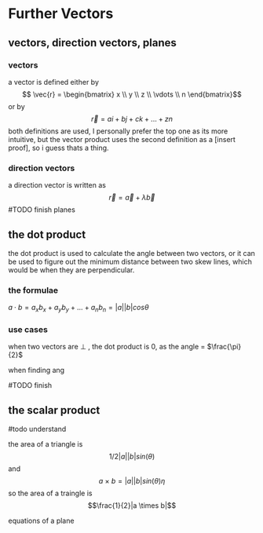 # Further Vectors 

## vectors,  direction vectors, planes 

### vectors

a vector is defined either by  
$$ \vec{r} = \begin{bmatrix} x \\ y \\ z \\ \vdots \\ n \end{bmatrix}$$
or by 
$$ \vec{r} = ai + bj + ck + ... + zn $$
 both definitions are used, I personally prefer the top one as its more intuitive, but the vector product uses the second definition as a [insert proof], so i guess thats a thing.

### direction vectors
a direction vector is written as 
$$ \vec{r} = \vec{a} + \lambda \vec{b} $$
#TODO finish planes

## the dot product
the dot product is used to calculate the angle between two vectors,  or it can be used to figure out the minimum distance between two skew lines, which would be when they are perpendicular.

### the formulae
$a \cdot b =a_xb_x + a_yb_y +...+ a_nb_n = |a||b|cos\theta$

### use cases
when two vectors are $\perp$ , the dot product is 0, as the angle = $\frac{\pi}{2}$

when finding ang

#TODO finish 





## the scalar product

#todo understand



the area of a triangle is 
$$ 1/2|a||b| sin(\theta) $$
and $$ a \ \times \ b = |a||b|sin(\theta)\eta$$
so the area of a traingle is $$\frac{1}{2}|a \times b|$$


equations of a plane
[]()